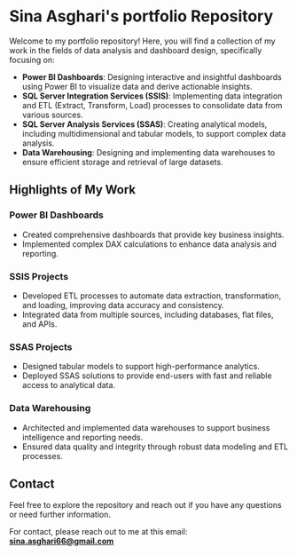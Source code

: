 # Sina Asghari's portfolio Repository

Welcome to my portfolio repository! Here, you will find a collection of my work in the fields of data analysis and dashboard design, specifically focusing on:

- **Power BI Dashboards**: Designing interactive and insightful dashboards using Power BI to visualize data and derive actionable insights.
- **SQL Server Integration Services (SSIS)**: Implementing data integration and ETL (Extract, Transform, Load) processes to consolidate data from various sources.
- **SQL Server Analysis Services (SSAS)**: Creating analytical models, including multidimensional and tabular models, to support complex data analysis.
- **Data Warehousing**: Designing and implementing data warehouses to ensure efficient storage and retrieval of large datasets.

## Highlights of My Work

### Power BI Dashboards
- Created comprehensive dashboards that provide key business insights.
- Implemented complex DAX calculations to enhance data analysis and reporting.

### SSIS Projects
- Developed ETL processes to automate data extraction, transformation, and loading, improving data accuracy and consistency.
- Integrated data from multiple sources, including databases, flat files, and APIs.

### SSAS Projects
- Designed tabular models to support high-performance analytics.
- Deployed SSAS solutions to provide end-users with fast and reliable access to analytical data.

### Data Warehousing
- Architected and implemented data warehouses to support business intelligence and reporting needs.
- Ensured data quality and integrity through robust data modeling and ETL processes.

## Contact

Feel free to explore the repository and reach out if you have any questions or need further information.

For contact, please reach out to me at this email: **sina.asghari66@gmail.com**
